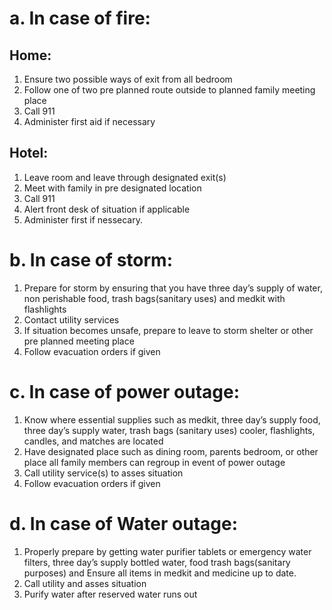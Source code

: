 # a. In case of fire:

 ## Home: 
  1. Ensure two possible ways of exit from all bedroom
  2. Follow one of two pre planned route outside to planned family meeting place
  3. Call 911
  4. Administer first aid if necessary 

## Hotel:
  1. Leave room and leave through designated exit(s)
  2. Meet with family in pre designated location
  3. Call 911
  4. Alert front desk of situation if applicable
  5. Administer first if nessecary.

# b. In case of storm: 
  1. Prepare for storm by ensuring that you have three day’s supply of water, non perishable food, trash bags(sanitary uses) and medkit with flashlights
  2. Contact utility services
  3. If situation becomes unsafe, prepare to leave to storm shelter or other pre planned meeting place
  4. Follow evacuation orders if given

# c. In case of power outage: 
  1. Know where essential supplies such as medkit, three day’s supply food, three day’s supply water, trash bags (sanitary uses) cooler, flashlights, candles, and matches are located
  2. Have designated place such as dining room, parents bedroom, or other place all family members can regroup in event of power outage
  3. Call utility service(s) to asses situation
  4. Follow evacuation orders if given

# d. In case of Water outage: 

  1. Properly prepare by getting water purifier tablets or emergency water filters, three day’s supply bottled water, food trash bags(sanitary purposes) and Ensure all items in medkit and medicine up to date.
  2. Call utility and asses situation
  3. Purify water after reserved water runs out
